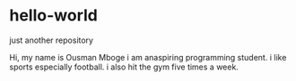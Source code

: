 # hello-world
just another repository

Hi, my name is Ousman Mboge i am anaspiring programming student.
i like sports especially football. i also hit the gym five times a week.
